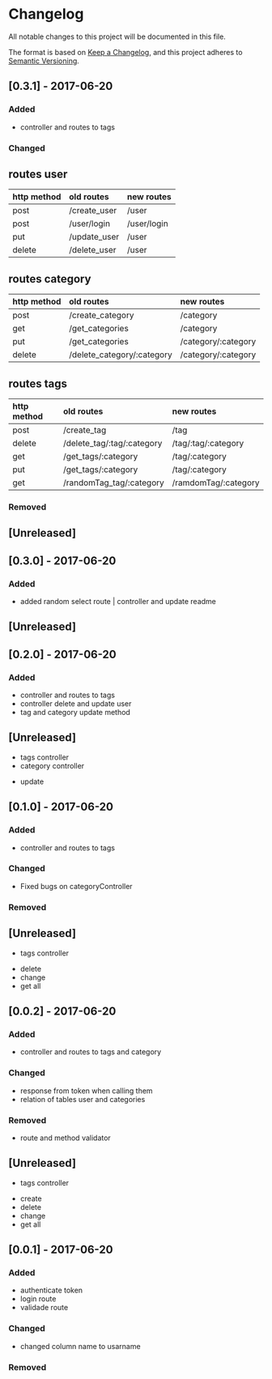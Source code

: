 # Changelog
All notable changes to this project will be documented in this file.

The format is based on [Keep a Changelog](https://keepachangelog.com/en/1.0.0/),
and this project adheres to [Semantic Versioning](https://semver.org/spec/v2.0.0.html).

## [0.3.1] - 2017-06-20
### Added
- controller and routes to tags
### Changed
## routes user
  
| http method   |  old routes  |  new routes  |
| :-----------  | :----------- |  :---------- |
|  post         | /create_user |  /user       |
|  post         | /user/login  |  /user/login |
|  put          | /update_user |  /user       |
|  delete       | /delete_user |  /user       |

## routes category
  
| http method   |  old routes                    |  new routes            |
| :------------ | :----------------------------- |  :-------------------- |
|  post         | /create_category               |  /category             |
|  get          | /get_categories                |  /category             |
|  put          | /get_categories                |  /category/:category   |
|  delete       | /delete_category/:category     |  /category/:category   |

## routes tags
  
| http method   |  old routes                    |  new routes            |
| :------------ | :----------------------------- |  :-------------------- |
|  post         | /create_tag                    |  /tag                  |
|  delete       | /delete_tag/:tag/:category     |  /tag/:tag/:category   |
|  get          | /get_tags/:category            |  /tag/:category        |
|  put          | /get_tags/:category            |  /tag/:category        |
|  get          | /randomTag_tag/:category       |  /ramdomTag/:category  |

### Removed
## [Unreleased]

## [0.3.0] - 2017-06-20
### Added
- added random select route | controller and update readme
## [Unreleased]

## [0.2.0] - 2017-06-20
### Added
- controller and routes to tags
- controller delete and update user
- tag and category update method
## [Unreleased]
* tags controller
* category controller
- update

## [0.1.0] - 2017-06-20
### Added
- controller and routes to tags
### Changed
- Fixed bugs on categoryController
### Removed
## [Unreleased]
* tags controller
- delete
- change
- get all
## [0.0.2] - 2017-06-20
### Added
- controller and routes to tags and category
### Changed
- response from token when calling them
- relation of tables user and categories
### Removed
- route and method validator
## [Unreleased]
* tags controller
- create
- delete
- change
- get all
## [0.0.1] - 2017-06-20
### Added
- authenticate token
- login route
- validade route
### Changed
- changed column name to usarname
### Removed